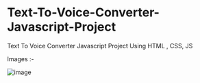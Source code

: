 # Text-To-Voice-Converter-Javascript-Project
Text To Voice Converter Javascript Project Using  HTML  , CSS, JS


Images :- 

![image](https://github.com/user-attachments/assets/b5a21bc4-a7d1-4661-9a1a-c1e88e1b4d5c)
